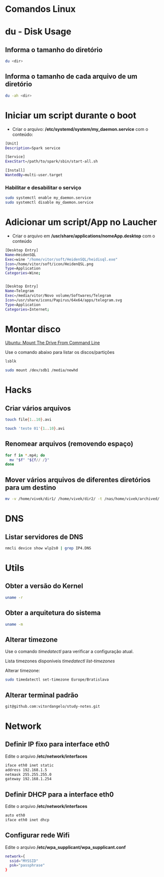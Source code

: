 # Comandos Linux

# du - Disk Usage

## Informa o tamanho do diretório

```sh
du <dir>
```

## Informa o tamanho de cada arquivo de um diretório

```sh
du -ah <dir>
```

# Iniciar um script durante o boot

- Criar o arquivo: **/etc/systemd/system/my_daemon.service** com o conteúdo:

```sh
[Unit]
Description=Spark service

[Service]
ExecStart=/path/to/spark/sbin/start-all.sh

[Install]
WantedBy=multi-user.target
```

### Habilitar e desabilitar o serviço

```sh
sudo systemctl enable my_daemon.service
sudo systemctl disable my_daemon.service
```

# Adicionar um script/App no Laucher

- Criar o arquivo em **/usr/share/applications/nomeApp.desktop** com o conteúdo

```sh
[Desktop Entry]
Name=HeidenSQL
Exec=wine "/home/vitor/soft/HeidenSQL/heidisql.exe"
Icon=/home/vitor/soft/icon/HeidenQSL.png
Type=Application
Categories=Wine;


[Desktop Entry]
Name=Telegram
Exec=/media/vitor/Novo volume/Softwares/Telegram
Icon=/usr/share/icons/Papirus/64x64/apps/telegram.svg
Type=Application
Categories=Internet;
```

# Montar disco

[Ubuntu: Mount The Drive From Command Line](https://www.cyberciti.biz/faq/mount-drive-from-command-line-ubuntu-linux/)

Use o comando abaixo para listar os discos/partições

```sh
lsblk
```

```sh
sudo mount /dev/sdb1 /media/newhd
```

# Hacks

## Criar vários arquivos

```sh
touch file{1..10}.avi

touch 'teste 01'{1..10}.avi
```

## Renomear arquivos (removendo espaço)

```sh
for f in *.mp4; do
  mv "$f" "${f// /}"
done
```

## Mover vários arquivos de diferentes diretórios para um destino

```sh
mv -v /home/vivek/dir1/ /home/vivek/dir2/ -t /nas/home/vivek/archived/
```

# DNS

## Listar servidores de DNS

```sh
nmcli device show wlp2s0 | grep IP4.DNS
```

# Utils

## Obter a versão do Kernel

```sh
uname -r
```

## Obter a arquitetura do sistema

```sh
uname -m
```

## Alterar timezone

Use o comando _timedatectl_ para verificar a configuração atual.

Lista timezones disponíveis _timedatectl list-timezones_

Alterar timezone:

```sh
sudo timedatectl set-timezone Europe/Bratislava
```

## Alterar terminal padrão

```sh
git@github.com:vitordangelo/study-notes.git
```

# Network

## Definir IP fixo para interface eth0

Edite o arquivo **/etc/network/interfaces**

```sh
iface eth0 inet static
address 192.168.1.5
netmask 255.255.255.0
gateway 192.168.1.254
```

## Definir DHCP para a interface eth0

Edite o arquivo **/etc/network/interfaces**

```sh
auto eth0
iface eth0 inet dhcp
```

## Configurar rede Wifi

Edite o arquivo **/etc/wpa_supplicant/wpa_supplicant.conf**

```sh
network={
  ssid="MYSSID"
  psk="passphrase"
}
```
